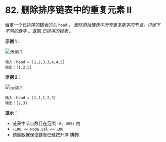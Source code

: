 # 82. 删除排序链表中的重复元素 II

给定一个已排序的链表的头 `head` ， *删除原始链表中所有重复数字的节点，只留下不同的数字* 。返回 *已排序的链表* 。

**示例 1：**

![示例 1](https://assets.leetcode.com/uploads/2021/01/04/linkedlist1.jpg)

```()
输入：head = [1,2,3,3,4,4,5]
输出：[1,2,5]
```

**示例 2：**

![示例 2](https://assets.leetcode.com/uploads/2021/01/04/linkedlist2.jpg)

```()
输入：head = [1,1,1,2,3]
输出：[2,3]
```

**提示：**

- 链表中节点数目在范围 `[0, 300]` 内
- `-100 <= Node.val <= 100`
- 题目数据保证链表已经按升序 **排列**
